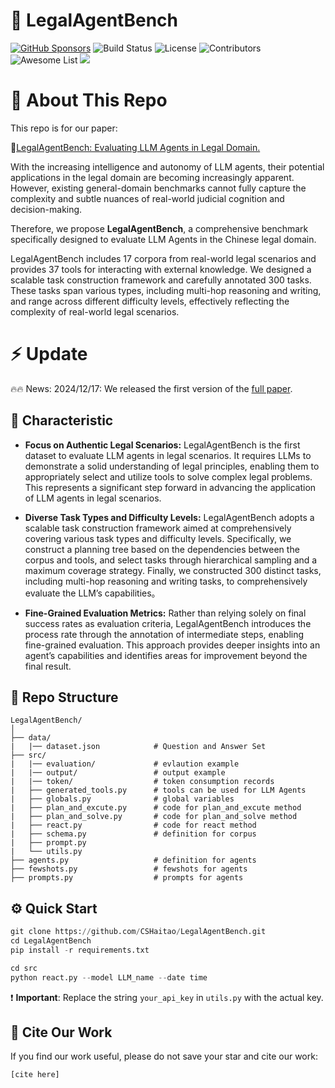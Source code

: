 # 🚀 LegalAgentBench
[![GitHub Sponsors](https://img.shields.io/badge/sponsors-GitHub-blue?logo=github&logoColor=white)](https://github.com/sponsors) ![Build Status](https://img.shields.io/badge/build-passing-brightgreen) ![License](https://img.shields.io/badge/license-MIT-yellow) ![Contributors](https://img.shields.io/badge/contributors-10-yellow) ![Awesome List](https://img.shields.io/badge/awesome-awesome-brightgreen) ![](https://img.shields.io/badge/PRs-Welcome-red)

# 🌟 About This Repo

This repo is for our paper: 

📝[LegalAgentBench: Evaluating LLM Agents in Legal Domain.](xxx)

With the increasing intelligence and autonomy of LLM agents, their potential applications in the legal domain are becoming increasingly apparent. However, existing general-domain benchmarks cannot fully capture the complexity and subtle nuances of real-world judicial cognition and decision-making. 

Therefore, we propose **LegalAgentBench**, a comprehensive benchmark specifically designed to evaluate LLM Agents in the Chinese legal domain. 

LegalAgentBench includes 17 corpora from real-world legal scenarios and provides 37 tools for interacting with external knowledge. We designed a scalable task construction framework and carefully annotated 300 tasks. These tasks span various types, including multi-hop reasoning and writing, and range across different difficulty levels, effectively reflecting the complexity of real-world legal scenarios. 

# ⚡️ Update

🔥🔥 News: 2024/12/17: We released the first version of the [full paper](xxx).

## 🧩 Characteristic

- **Focus on Authentic Legal Scenarios:** LegalAgentBench is the first dataset to evaluate LLM agents in legal scenarios. It requires LLMs to demonstrate a solid understanding of legal principles, enabling them to appropriately select and utilize tools to solve complex legal problems. This represents a significant step forward in advancing the application of LLM agents in legal scenarios.

- **Diverse Task Types and Difficulty Levels:** LegalAgentBench adopts a scalable task construction framework aimed at comprehensively covering various task types and difficulty levels. Specifically, we construct a planning tree based on the dependencies between the corpus and tools, and select tasks through hierarchical sampling and a maximum coverage strategy. Finally, we constructed 300 distinct tasks, including multi-hop reasoning and writing tasks, to comprehensively evaluate the LLM’s capabilities。

- **Fine-Grained Evaluation Metrics:** Rather than relying solely on final success rates as evaluation criteria, LegalAgentBench introduces the process rate through the annotation of intermediate steps, enabling fine-grained evaluation. This approach provides deeper insights into an agent’s capabilities and identifies areas for improvement beyond the final result.

## 🌳 Repo Structure
```
LegalAgentBench/
│
├── data/               
|   |── dataset.json            # Question and Answer Set
├── src/
|   |── evaluation/             # evlaution example
|   |── output/                 # output example
|   |── token/                  # token consumption records
|   ├── generated_tools.py      # tools can be used for LLM Agents
|   ├── globals.py              # global variables
|   ├── plan_and_excute.py      # code for plan_and_excute method
|   ├── plan_and_solve.py       # code for plan_and_solve method
|   ├── react.py                # code for react method              
|   ├── schema.py               # definition for corpus
|   ├── prompt.py 
|   └── utils.py                
├── agents.py                   # definition for agents
├── fewshots.py                 # fewshots for agents
├── prompts.py                  # prompts for agents
```

## ⚙️ Quick Start
```python
git clone https://github.com/CSHaitao/LegalAgentBench.git
cd LegalAgentBench
pip install -r requirements.txt

cd src
python react.py --model LLM_name --date time
```

❗️ **Important**: Replace the string `your_api_key` in `utils.py` with the actual key.

## 📖 Cite Our Work

If you find our work useful, please do not save your star and cite our work:
```
[cite here]
```
